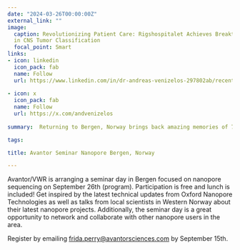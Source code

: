 ```yaml
---
date: "2024-03-26T00:00:00Z"
external_link: ""
image:
  caption: Revolutionizing Patient Care: Rigshospitalet Achieves Breakthrough 
  in CNS Tumor Classification
  focal_point: Smart
links:
- icon: linkedin
  icon_pack: fab
  name: Follow
  url: https://www.linkedin.com/in/dr-andreas-venizelos-297802ab/recent-activity/all/
  
- icon: x
  icon_pack: fab
  name: Follow
  url: https://x.com/andvenizelos
  
summary:  Returning to Bergen, Norway brings back amazing memories of 7 years as a scientist. Thrilled to be back in my FAS role for this exciting Avantor scientific seminar. Dive deep into the world of science! Our ongoing seminar features talks from Marine Biologists, Cancer Genomics experts and more, all powered by Oxford Nanopore Technologies!

tags:

title: Avantor Seminar Nanopore Bergen, Norway

---
```


Avantor/VWR is arranging a seminar day in Bergen focused on nanopore sequencing on September 26th (program). Participation is free and lunch is included! Get inspired by the latest technical updates from Oxford Nanopore Technologies as well as talks from local scientists in Western Norway about their latest nanopore projects. Additionally, the seminar day is a great opportunity to network and collaborate with other nanopore users in the area.

Register by emailing frida.perry@avantorsciences.com by September 15th.